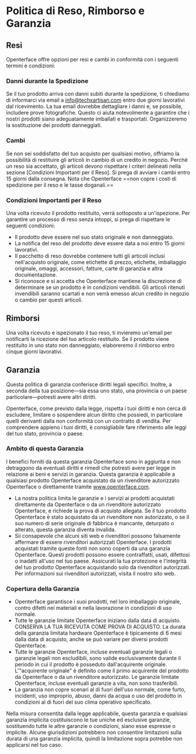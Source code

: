 # Politica di Reso, Rimborso e Garanzia

## Resi

Openterface offre opzioni per resi e cambi in conformità con i seguenti termini e condizioni:

### Danni durante la Spedizione

Se il tuo prodotto arriva con danni subiti durante la spedizione, ti chiediamo di informarci via email a [info@techxartisan.com](mailto:info@techxartisan.com) entro due giorni lavorativi dal ricevimento. La tua email dovrebbe dettagliare i danni e, se possibile, includere prove fotografiche. Questo ci aiuta notevolmente a garantire che i nostri prodotti siano adeguatamente imballati e trasportati. Organizzeremo la sostituzione dei prodotti danneggiati.

### Cambi

Se non sei soddisfatto del tuo acquisto per qualsiasi motivo, offriamo la possibilità di restituire gli articoli in cambio di un credito in negozio. Perché un reso sia accettato, gli articoli devono rispettare i criteri delineati nella sezione [Condizioni Importanti per il Reso]. Si prega di avviare i cambi entro 15 giorni dalla consegna. Nota che Openterface ==non copre i costi di spedizione per il reso e le tasse doganali.==

### Condizioni Importanti per il Reso

Una volta ricevuto il prodotto restituito, verrà sottoposto a un'ispezione. Per garantire un processo di reso senza intoppi, si prega di rispettare le seguenti condizioni:

- Il prodotto deve essere nel suo stato originale e non danneggiato.
- La notifica del reso del prodotto deve essere data a noi entro 15 giorni lavorativi.
- Il pacchetto di reso dovrebbe contenere tutti gli articoli inclusi nell'acquisto originale, come etichette di prezzo, etichette, imballaggio originale, omaggi, accessori, fatture, carte di garanzia e altra documentazione.
- Si riconosce e si accetta che Openterface mantiene la discrezione di determinare se un prodotto è in condizioni vendibili. Gli articoli ritenuti invendibili saranno scartati e non verrà emesso alcun credito in negozio o cambio per questi articoli.

## Rimborsi

Una volta ricevuto e ispezionato il tuo reso, ti invieremo un'email per notificarti la ricezione del tuo articolo restituito. Se il prodotto viene restituito in uno stato non danneggiato, elaboreremo il rimborso entro cinque giorni lavorativi.

## Garanzia

Questa politica di garanzia conferisce diritti legali specifici. Inoltre, a seconda della tua posizione—sia essa uno stato, una provincia o un paese particolare—potresti avere altri diritti.

Openterface, come previsto dalla legge, rispetta i tuoi diritti e non cerca di escludere, limitare o sospendere alcun diritto che possiedi, in particolare quelli derivanti dalla non conformità con un contratto di vendita. Per comprendere appieno i tuoi diritti, è consigliabile fare riferimento alle leggi del tuo stato, provincia o paese.

### Ambito di questa Garanzia

I benefici forniti da questa garanzia Openterface sono in aggiunta e non detraggono da eventuali diritti e rimedi che potresti avere per legge in relazione ai beni e servizi in garanzia. Questa garanzia è applicabile a qualsiasi prodotto Openterface acquistato da un rivenditore autorizzato Openterface o direttamente tramite www.openterface.com.

- La nostra politica limita le garanzie e i servizi ai prodotti acquistati direttamente da Openterface o da un rivenditore autorizzato Openterface, e richiede la prova di acquisto allegata. Se il tuo prodotto Openterface è stato acquistato da un rivenditore non autorizzato, o se il suo numero di serie originale di fabbrica è mancante, deturpato o alterato, questa garanzia diventa invalida.
- Sii consapevole che alcuni siti web e rivenditori possono falsamente affermare di essere rivenditori autorizzati Openterface. I prodotti acquistati tramite queste fonti non sono coperti da una garanzia Openterface. Questi prodotti possono essere contraffatti, usati, difettosi o inadatti all'uso nel tuo paese. Assicurati la tua protezione e l'integrità del tuo prodotto Openterface acquistando solo da rivenditori autorizzati. Per informazioni sui rivenditori autorizzati, visita il nostro sito web.

### Copertura della Garanzia

- Openterface garantisce i suoi prodotti, nel loro imballaggio originale, contro difetti nei materiali e nella lavorazione in condizioni di uso normale.
- Tutte le garanzie limitate Openterface iniziano dalla data di acquisto. CONSERVA LA TUA RICEVUTA COME PROVA DI ACQUISTO. La durata della garanzia limitata hardware Openterface è tipicamente di 6 mesi dalla data di acquisto, anche se può variare per diversi prodotti Openterface.
- Tutte le garanzie Openterface, incluse eventuali garanzie legali o garanzie legali non escludibili, sono valide esclusivamente durante il periodo in cui il prodotto è posseduto dall'acquirente originale. L'"acquirente originale" è definito come il primo acquirente del prodotto da Openterface o da un rivenditore autorizzato. Le garanzie limitate Openterface, incluse eventuali garanzie a vita, non sono trasferibili.
- La garanzia non copre scenari al di fuori dell'uso normale, come furto, incidenti, uso improprio, abuso, danni da acqua o uso del prodotto in condizioni al di fuori del suo clima operativo specificato.

Nella misura consentita dalla legge applicabile, questa garanzia e qualsiasi garanzia implicita costituiscono le tue uniche ed esclusive garanzie, sostituendo tutte le altre garanzie o condizioni, siano esse espresse o implicite. Alcune giurisdizioni potrebbero non consentire limitazioni sulla durata di una garanzia implicita, quindi la limitazione sopra potrebbe non applicarsi nel tuo caso.